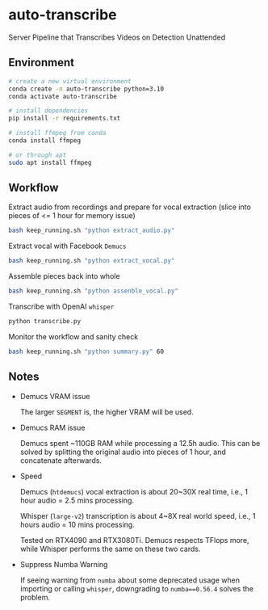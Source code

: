 # auto-transcribe
Server Pipeline that Transcribes Videos on Detection Unattended

## Environment

```bash
# create a new virtual environment
conda create -n auto-transcribe python=3.10
conda activate auto-transcribe

# install dependencies
pip install -r requirements.txt

# install ffmpeg from conda
conda install ffmpeg

# or through apt
sudo apt install ffmpeg
```

## Workflow

Extract audio from recordings and prepare for vocal extraction (slice into pieces of <= 1 hour for memory issue)

```bash
bash keep_running.sh "python extract_audio.py"
```

Extract vocal with Facebook `Demucs`

```bash
bash keep_running.sh "python extract_vocal.py"
```

Assemble pieces back into whole

```bash
bash keep_running.sh "python assenble_vocal.py"
```

Transcribe with OpenAI `whisper`

```bash
python transcribe.py
```

Monitor the workflow and sanity check

```bash
bash keep_running.sh "python summary.py" 60
```

## Notes

-   Demucs VRAM issue

    The larger `SEGMENT` is, the higher VRAM will be used.

-   Demucs RAM issue

    Demucs spent ~110GB RAM while processing a 12.5h audio. This can be solved by splitting the original audio into 
    pieces of 1 hour, and concatenate afterwards.

-   Speed

    Demucs (`htdemucs`) vocal extraction is about 20~30X real time, i.e., 1 hour audio = 2.5 mins processing.

    Whisper (`large-v2`) transcription is about 4~8X real world speed, i.e., 1 hours audio = 10 mins processing.

    Tested on RTX4090 and RTX3080Ti. Demucs respects TFlops more, while Whisper performs the same on these two cards.

-   Suppress Numba Warning

    If seeing warning from `numba` about some deprecated usage when importing or calling `whisper`, downgrading to 
    `numba==0.56.4` solves the problem.
